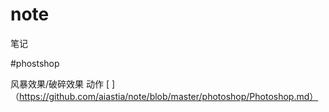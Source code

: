 # note
笔记

#phostshop 

 风暴效果/破碎效果 动作 [ ]（https://github.com/aiastia/note/blob/master/photoshop/Photoshop.md）
